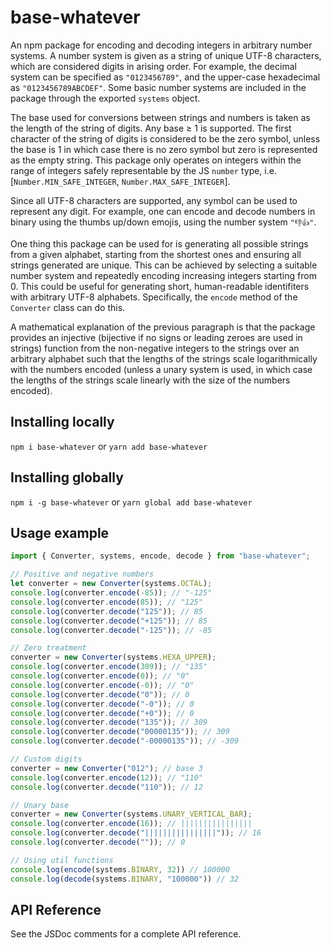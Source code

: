 # base-whatever
An npm package for encoding and decoding integers in arbitrary number systems. A number system is given as a string of unique UTF-8 characters, which are considered digits in arising order. For example, the decimal system can be specified as `"0123456789"`, and the upper-case hexadecimal as `"0123456789ABCDEF"`. Some basic number systems are included in the package through the exported `systems` object. 

The base used for conversions between strings and numbers is taken as the length of the string of digits. Any base &ge; 1 is supported. The first character of the string of digits is considered to be the zero symbol, unless the base is 1 in which case there is no zero symbol but zero is represented as the empty string. This package only operates on integers within the range of integers safely representable by the JS `number` type, i.e. [`Number.MIN_SAFE_INTEGER`, `Number.MAX_SAFE_INTEGER`]. 

Since all UTF-8 characters are supported, any symbol can be used to represent any digit. For example, one can encode and decode numbers in binary using the thumbs up/down emojis, using the number system `"👎👍"`.

One thing this package can be used for is generating all possible strings from a given alphabet, starting from the shortest ones and ensuring all strings generated are unique. This can be achieved by selecting a suitable number system and repeatedly encoding increasing integers starting from 0. This could be useful for generating short, human-readable identifiters with arbitrary UTF-8 alphabets. Specifically, the `encode` method of the `Converter` class can do this.

A mathematical explanation of the previous paragraph is that the package provides an injective (bijective if no signs or leading zeroes are used in strings) function from the non-negative integers to the strings over an arbitrary alphabet such that the lengths of the strings scale logarithmically with the numbers encoded (unless a unary system is used, in which case the lengths of the strings scale linearly with the size of the numbers encoded).

## Installing locally
`npm i base-whatever` or `yarn add base-whatever`

## Installing globally
`npm i -g base-whatever` or `yarn global add base-whatever`

## Usage example
```typescript
import { Converter, systems, encode, decode } from "base-whatever";

// Positive and negative numbers
let converter = new Converter(systems.OCTAL);
console.log(converter.encode(-85)); // "-125"
console.log(converter.encode(85)); // "125"
console.log(converter.decode("125")); // 85
console.log(converter.decode("+125")); // 85
console.log(converter.decode("-125")); // -85

// Zero treatment
converter = new Converter(systems.HEXA_UPPER);
console.log(converter.encode(309)); // "135"
console.log(converter.encode(0)); // "0"
console.log(converter.encode(-0)); // "0"
console.log(converter.decode("0")); // 0
console.log(converter.decode("-0")); // 0
console.log(converter.decode("+0")); // 0
console.log(converter.decode("135")); // 309
console.log(converter.decode("00000135")); // 309
console.log(converter.decode("-00000135")); // -309

// Custom digits
converter = new Converter("012"); // base 3
console.log(converter.encode(12)); // "110"
console.log(converter.decode("110")); // 12

// Unary base
converter = new Converter(systems.UNARY_VERTICAL_BAR);
console.log(converter.encode(16)); // ||||||||||||||||
console.log(converter.decode("||||||||||||||||")); // 16
console.log(converter.decode("")); // 0

// Using util functions
console.log(encode(systems.BINARY, 32)) // 100000
console.log(decode(systems.BINARY, "100000")) // 32
```

## API Reference
See the JSDoc comments for a complete API reference.
